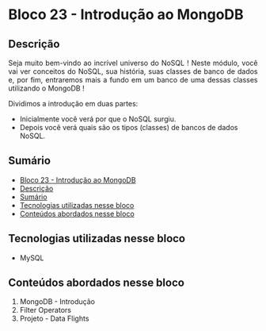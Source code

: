 # Bloco 23 - Introdução ao MongoDB

## Descrição
<p align="justify">
Seja muito bem-vindo ao incrível universo do NoSQL ! Neste módulo, você vai ver conceitos do NoSQL, sua história, suas classes de banco de dados e, por fim, entraremos mais a fundo em um banco de uma dessas classes utilizando o MongoDB !

Dividimos a introdução em duas partes:
- Inicialmente você verá por que o NoSQL surgiu.
- Depois você verá quais são os tipos (classes) de bancos de dados NoSQL.
</p>

## Sumário
- [Bloco 23 - Introdução ao MongoDB](#bloco-23---introdução-ao-mongodb)
- [Descrição](#descrição)
- [Sumário](#sumário)
- [Tecnologias utilizadas nesse bloco](#tecnologias-utilizadas-nesse-bloco)
- [Conteúdos abordados nesse bloco](#conteúdos-abordados-nesse-bloco)

## Tecnologias utilizadas nesse bloco
- MySQL

## Conteúdos abordados nesse bloco
1. MongoDB - Introdução
2. Filter Operators
3. Projeto - Data Flights
